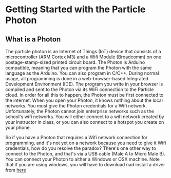 # Getting Started with the Particle Photon

## What is a Photon

The particle photon is an Internet of Things (IoT) device that consists of a microcontroller (ARM Cortex M3) and a Wifi Module (Broadcomm) on one postage-stamp-sized printed circuit board. The Photon is Arduino compatible, meaning that you can program the Photon with the same language as the Arduino. You can also program in C/C++. During normal usage, all programming is done in a web-browser-based Integrated Development Environment (IDE). The program you write in your browser is compiled and sent to the Photon via its WiFi connection to the Particle cloud. In order for all this to happen, the Photon must be first connected to the internet. When you open your Photon, it knows nothing about the local networks. You must give the Photon credentials for a Wifi network. Unfortunately, the Photon cannot join enterprise networks such as the school's wifi networks. You will either connect to a wifi network created by your instructor in class, or you can also connect to a hotspot you create on your phone.

So if you have a Photon that requires a Wifi network connection for programming, and it's not yet on a network because you need to give it Wifi credentials, how do you resolve the paradox? There's one other way to connect to the Photon, and that's via a USB cable (Male A to Micro Male B). You can connect your Photon to aither a Windows or OSX machine. Note that if you are using windows, you will have to download nad install a driver from [here](https://s3.amazonaws.com/spark-website/Spark.zip)
